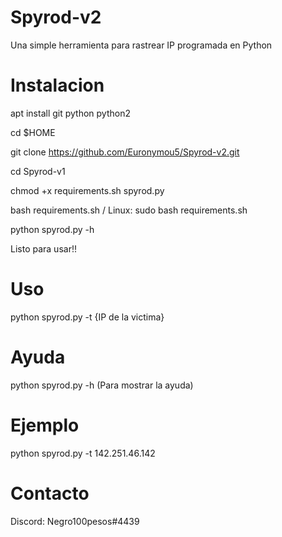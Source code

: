 # Spyrod-v2
Una simple herramienta para rastrear IP programada en Python

# Instalacion
apt install git python python2

cd $HOME

git clone https://github.com/Euronymou5/Spyrod-v2.git

cd Spyrod-v1

chmod +x requirements.sh spyrod.py

bash requirements.sh / Linux: sudo bash requirements.sh

python spyrod.py -h

Listo para usar!!

# Uso
python spyrod.py -t {IP de la victima}
# Ayuda
python spyrod.py -h (Para mostrar la ayuda)
# Ejemplo
python spyrod.py -t 142.251.46.142

# Contacto
Discord: Negro100pesos#4439

